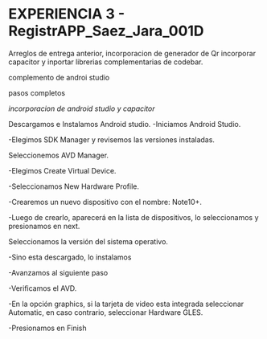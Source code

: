 # EXPERIENCIA 3 - RegistrAPP_Saez_Jara_001D
Arreglos de entrega anterior, incorporacion de generador de Qr
incorporar capacitor y inportar librerias complementarias de codebar.

complemento de androi studio

pasos completos

*incorporacion de android studio y capacitor*

Descargamos e Instalamos Android studio.
-Iniciamos Android Studio. 

-Elegimos SDK Manager y revisemos las versiones
instaladas.

Seleccionemos AVD Manager.

-Elegimos Create Virtual Device.

-Seleccionamos New Hardware 
Profile.

-Crearemos un nuevo dispositivo con el 
nombre: Note10+.

-Luego de crearlo, aparecerá en la lista de 
dispositivos, lo seleccionamos y 
presionamos en next.

 Seleccionamos la versión del 
sistema operativo.

-Sino esta descargado, lo instalamos

-Avanzamos al siguiente paso

-Verificamos el AVD.
 
-En la opción graphics, si la tarjeta de 
video esta integrada seleccionar 
Automatic, en caso contrario, 
seleccionar Hardware GLES.

-Presionamos en Finish
